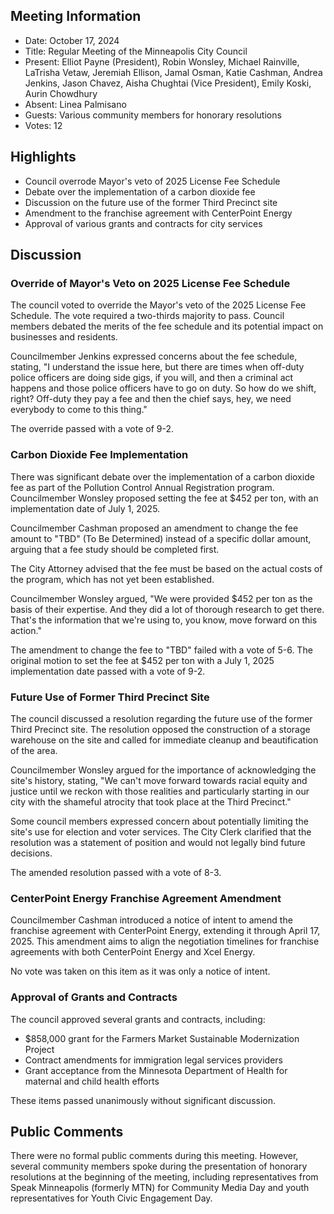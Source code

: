 ## Meeting Information

- Date: October 17, 2024
- Title: Regular Meeting of the Minneapolis City Council
- Present: Elliot Payne (President), Robin Wonsley, Michael Rainville, LaTrisha Vetaw, Jeremiah Ellison, Jamal Osman, Katie Cashman, Andrea Jenkins, Jason Chavez, Aisha Chughtai (Vice President), Emily Koski, Aurin Chowdhury
- Absent: Linea Palmisano
- Guests: Various community members for honorary resolutions
- Votes: 12

## Highlights

- Council overrode Mayor's veto of 2025 License Fee Schedule
- Debate over the implementation of a carbon dioxide fee
- Discussion on the future use of the former Third Precinct site
- Amendment to the franchise agreement with CenterPoint Energy
- Approval of various grants and contracts for city services

## Discussion

### Override of Mayor's Veto on 2025 License Fee Schedule

The council voted to override the Mayor's veto of the 2025 License Fee Schedule. The vote required a two-thirds majority to pass. Council members debated the merits of the fee schedule and its potential impact on businesses and residents. 

Councilmember Jenkins expressed concerns about the fee schedule, stating, "I understand the issue here, but there are times when off-duty police officers are doing side gigs, if you will, and then a criminal act happens and those police officers have to go on duty. So how do we shift, right? Off-duty they pay a fee and then the chief says, hey, we need everybody to come to this thing."

The override passed with a vote of 9-2.

### Carbon Dioxide Fee Implementation

There was significant debate over the implementation of a carbon dioxide fee as part of the Pollution Control Annual Registration program. Councilmember Wonsley proposed setting the fee at $452 per ton, with an implementation date of July 1, 2025. 

Councilmember Cashman proposed an amendment to change the fee amount to "TBD" (To Be Determined) instead of a specific dollar amount, arguing that a fee study should be completed first. 

The City Attorney advised that the fee must be based on the actual costs of the program, which has not yet been established. 

Councilmember Wonsley argued, "We were provided $452 per ton as the basis of their expertise. And they did a lot of thorough research to get there. That's the information that we're using to, you know, move forward on this action."

The amendment to change the fee to "TBD" failed with a vote of 5-6. The original motion to set the fee at $452 per ton with a July 1, 2025 implementation date passed with a vote of 9-2.

### Future Use of Former Third Precinct Site

The council discussed a resolution regarding the future use of the former Third Precinct site. The resolution opposed the construction of a storage warehouse on the site and called for immediate cleanup and beautification of the area.

Councilmember Wonsley argued for the importance of acknowledging the site's history, stating, "We can't move forward towards racial equity and justice until we reckon with those realities and particularly starting in our city with the shameful atrocity that took place at the Third Precinct."

Some council members expressed concern about potentially limiting the site's use for election and voter services. The City Clerk clarified that the resolution was a statement of position and would not legally bind future decisions.

The amended resolution passed with a vote of 8-3.

### CenterPoint Energy Franchise Agreement Amendment

Councilmember Cashman introduced a notice of intent to amend the franchise agreement with CenterPoint Energy, extending it through April 17, 2025. This amendment aims to align the negotiation timelines for franchise agreements with both CenterPoint Energy and Xcel Energy.

No vote was taken on this item as it was only a notice of intent.

### Approval of Grants and Contracts

The council approved several grants and contracts, including:

- $858,000 grant for the Farmers Market Sustainable Modernization Project
- Contract amendments for immigration legal services providers
- Grant acceptance from the Minnesota Department of Health for maternal and child health efforts

These items passed unanimously without significant discussion.

## Public Comments

There were no formal public comments during this meeting. However, several community members spoke during the presentation of honorary resolutions at the beginning of the meeting, including representatives from Speak Minneapolis (formerly MTN) for Community Media Day and youth representatives for Youth Civic Engagement Day.
